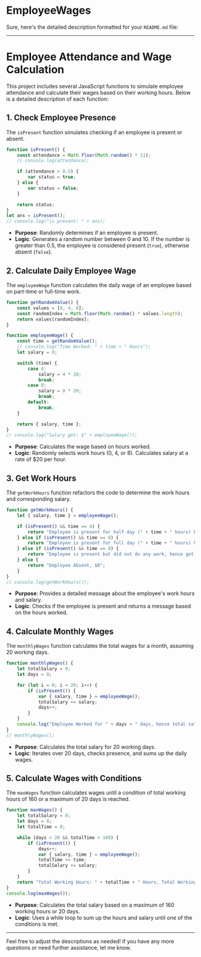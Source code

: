 # EmployeeWages
Sure, here's the detailed description formatted for your `README.md` file:

---

# Employee Attendance and Wage Calculation

This project includes several JavaScript functions to simulate employee attendance and calculate their wages based on their working hours. Below is a detailed description of each function:

## 1. Check Employee Presence

The `isPresent` function simulates checking if an employee is present or absent.

```javascript
function isPresent() {
    const attendance = Math.floor(Math.random() * 11);
    // console.log(attendance);

    if (attendance > 0.5) {
        var status = true;
    } else {
        var status = false;
    }

    return status;
}
let ans = isPresent();
// console.log("is present: " + ans);
```

- **Purpose**: Randomly determines if an employee is present.
- **Logic**: Generates a random number between 0 and 10. If the number is greater than 0.5, the employee is considered present (`true`), otherwise absent (`false`).

## 2. Calculate Daily Employee Wage

The `employeeWage` function calculates the daily wage of an employee based on part-time or full-time work.

```javascript
function getRandomValue() {
    const values = [0, 4, 8];
    const randomIndex = Math.floor(Math.random() * values.length);
    return values[randomIndex];
}

function employeeWage() {
    const time = getRandomValue();
    // console.log("Time Worked: " + time + " Hours");
    let salary = 0;

    switch (time) {
        case 4:
            salary = 4 * 20;
            break;
        case 8:
            salary = 8 * 20;
            break;
        default:
            break;
    }

    return { salary, time };
}
// console.log("Salary get: $" + employeeWage());
```

- **Purpose**: Calculates the wage based on hours worked.
- **Logic**: Randomly selects work hours (0, 4, or 8). Calculates salary at a rate of $20 per hour.

## 3. Get Work Hours

The `getWorkHours` function refactors the code to determine the work hours and corresponding salary.

```javascript
function getWorkHours() {
    let { salary, time } = employeeWage();

    if (isPresent() && time == 4) {
        return "Employee is present for half day (" + time + " hours) hence get, $" + salary;
    } else if (isPresent() && time == 8) {
        return "Employee is present for full day (" + time + " hours) hence get, $" + salary;
    } else if (isPresent() && time == 0) {
        return "Employee is present but did not do any work, hence get $" + salary;
    } else {
        return "Employee Absent, $0";
    }
}
// console.log(getWorkHours());
```

- **Purpose**: Provides a detailed message about the employee's work hours and salary.
- **Logic**: Checks if the employee is present and returns a message based on the hours worked.

## 4. Calculate Monthly Wages

The `monthlyWages` function calculates the total wages for a month, assuming 20 working days.

```javascript
function monthlyWages() {
    let totalSalary = 0;
    let days = 0;

    for (let i = 0; i < 20; i++) {
        if (isPresent()) {
            var { salary, time } = employeeWage();
            totalSalary += salary;
            days++;
        }
    }
    console.log("Employee Worked for " + days + " days, hence total salary: " + totalSalary);
}
// monthlyWages();
```

- **Purpose**: Calculates the total salary for 20 working days.
- **Logic**: Iterates over 20 days, checks presence, and sums up the daily wages.

## 5. Calculate Wages with Conditions

The `maxWages` function calculates wages until a condition of total working hours of 160 or a maximum of 20 days is reached.

```javascript
function maxWages() {
    let totalSalary = 0;
    let days = 0;
    let totalTime = 0;

    while (days < 20 && totalTime < 160) {
        if (isPresent()) {
            days++;
            var { salary, time } = employeeWage();
            totalTime += time;
            totalSalary += salary;
        }
    }
    return "Total Working Hours: " + totalTime + " Hours, Total Working days: " + days + ". Hence you get Salary: " + totalSalary;
}
console.log(maxWages());
```

- **Purpose**: Calculates the total salary based on a maximum of 160 working hours or 20 days.
- **Logic**: Uses a while loop to sum up the hours and salary until one of the conditions is met.

---

Feel free to adjust the descriptions as needed! If you have any more questions or need further assistance, let me know.